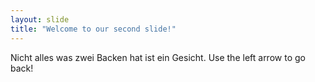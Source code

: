 ```yaml
---
layout: slide
title: "Welcome to our second slide!"
---
```

Nicht alles was zwei Backen hat ist ein Gesicht.
Use the left arrow to go back!
